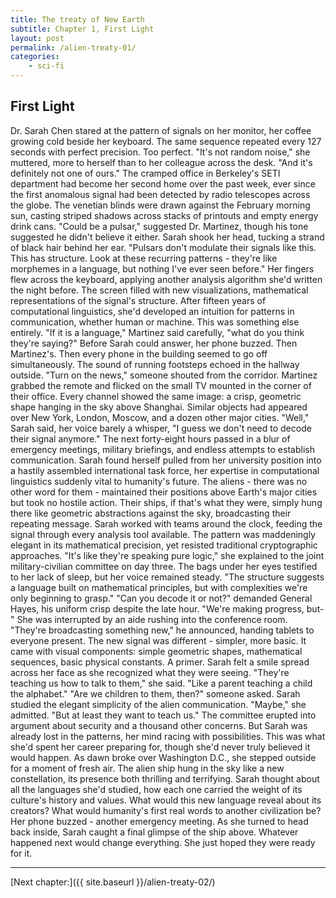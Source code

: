 ```yaml
---
title: The treaty of New Earth
subtitle: Chapter 1, First Light
layout: post
permalink: /alien-treaty-01/
categories:
    - sci-fi
---
```


## First Light

Dr. Sarah Chen stared at the pattern of signals on her monitor, her coffee growing cold beside her keyboard. The same sequence repeated every 127 seconds with perfect precision. Too perfect.
"It's not random noise," she muttered, more to herself than to her colleague across the desk. "And it's definitely not one of ours."
The cramped office in Berkeley's SETI department had become her second home over the past week, ever since the first anomalous signal had been detected by radio telescopes across the globe. The venetian blinds were drawn against the February morning sun, casting striped shadows across stacks of printouts and empty energy drink cans.
"Could be a pulsar," suggested Dr. Martinez, though his tone suggested he didn't believe it either.
Sarah shook her head, tucking a strand of black hair behind her ear. "Pulsars don't modulate their signals like this. This has structure. Look at these recurring patterns - they're like morphemes in a language, but nothing I've ever seen before."
Her fingers flew across the keyboard, applying another analysis algorithm she'd written the night before. The screen filled with new visualizations, mathematical representations of the signal's structure. After fifteen years of computational linguistics, she'd developed an intuition for patterns in communication, whether human or machine. This was something else entirely.
"If it is a language," Martinez said carefully, "what do you think they're saying?"
Before Sarah could answer, her phone buzzed. Then Martinez's. Then every phone in the building seemed to go off simultaneously. The sound of running footsteps echoed in the hallway outside.
"Turn on the news," someone shouted from the corridor.
Martinez grabbed the remote and flicked on the small TV mounted in the corner of their office. Every channel showed the same image: a crisp, geometric shape hanging in the sky above Shanghai. Similar objects had appeared over New York, London, Moscow, and a dozen other major cities.
"Well," Sarah said, her voice barely a whisper, "I guess we don't need to decode their signal anymore."
The next forty-eight hours passed in a blur of emergency meetings, military briefings, and endless attempts to establish communication. Sarah found herself pulled from her university position into a hastily assembled international task force, her expertise in computational linguistics suddenly vital to humanity's future.
The aliens - there was no other word for them - maintained their positions above Earth's major cities but took no hostile action. Their ships, if that's what they were, simply hung there like geometric abstractions against the sky, broadcasting their repeating message.
Sarah worked with teams around the clock, feeding the signal through every analysis tool available. The pattern was maddeningly elegant in its mathematical precision, yet resisted traditional cryptographic approaches.
"It's like they're speaking pure logic," she explained to the joint military-civilian committee on day three. The bags under her eyes testified to her lack of sleep, but her voice remained steady. "The structure suggests a language built on mathematical principles, but with complexities we're only beginning to grasp."
"Can you decode it or not?" demanded General Hayes, his uniform crisp despite the late hour.
"We're making progress, but-"
She was interrupted by an aide rushing into the conference room. "They're broadcasting something new," he announced, handing tablets to everyone present.
The new signal was different - simpler, more basic. It came with visual components: simple geometric shapes, mathematical sequences, basic physical constants. A primer.
Sarah felt a smile spread across her face as she recognized what they were seeing. "They're teaching us how to talk to them," she said. "Like a parent teaching a child the alphabet."
"Are we children to them, then?" someone asked.
Sarah studied the elegant simplicity of the alien communication. "Maybe," she admitted. "But at least they want to teach us."
The committee erupted into argument about security and a thousand other concerns. But Sarah was already lost in the patterns, her mind racing with possibilities. This was what she'd spent her career preparing for, though she'd never truly believed it would happen.
As dawn broke over Washington D.C., she stepped outside for a moment of fresh air. The alien ship hung in the sky like a new constellation, its presence both thrilling and terrifying. Sarah thought about all the languages she'd studied, how each one carried the weight of its culture's history and values. What would this new language reveal about its creators? What would humanity's first real words to another civilization be?
Her phone buzzed - another emergency meeting. As she turned to head back inside, Sarah caught a final glimpse of the ship above. Whatever happened next would change everything. She just hoped they were ready for it.

***

[Next chapter:]({{ site.baseurl }}/alien-treaty-02/)